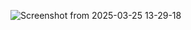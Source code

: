 ![Screenshot from 2025-03-25 13-29-18](https://github.com/user-attachments/assets/0c9a12fb-7d40-4059-ab51-99aa92434258)
